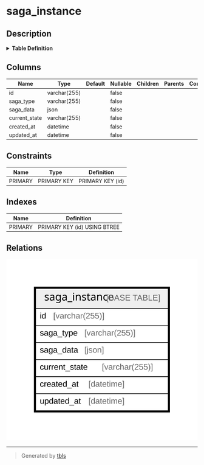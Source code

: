 # saga_instance

## Description

<details>
<summary><strong>Table Definition</strong></summary>

```sql
CREATE TABLE `saga_instance` (
  `id` varchar(255) COLLATE utf8mb4_unicode_ci NOT NULL,
  `saga_type` varchar(255) COLLATE utf8mb4_unicode_ci NOT NULL,
  `saga_data` json NOT NULL,
  `current_state` varchar(255) COLLATE utf8mb4_unicode_ci NOT NULL,
  `created_at` datetime NOT NULL,
  `updated_at` datetime NOT NULL,
  PRIMARY KEY (`id`)
) ENGINE=InnoDB DEFAULT CHARSET=utf8mb4 COLLATE=utf8mb4_unicode_ci
```

</details>

## Columns

| Name | Type | Default | Nullable | Children | Parents | Comment |
| ---- | ---- | ------- | -------- | -------- | ------- | ------- |
| id | varchar(255) |  | false |  |  |  |
| saga_type | varchar(255) |  | false |  |  |  |
| saga_data | json |  | false |  |  |  |
| current_state | varchar(255) |  | false |  |  |  |
| created_at | datetime |  | false |  |  |  |
| updated_at | datetime |  | false |  |  |  |

## Constraints

| Name | Type | Definition |
| ---- | ---- | ---------- |
| PRIMARY | PRIMARY KEY | PRIMARY KEY (id) |

## Indexes

| Name | Definition |
| ---- | ---------- |
| PRIMARY | PRIMARY KEY (id) USING BTREE |

## Relations

![er](saga_instance.svg)

---

> Generated by [tbls](https://github.com/k1LoW/tbls)
